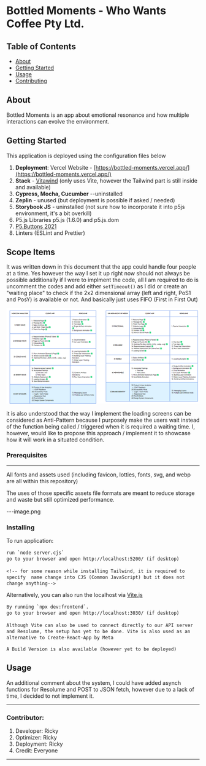 # Bottled Moments - Who Wants Coffee Pty Ltd.

## Table of Contents

- [About](#about)
- [Getting Started](#getting_started)
- [Usage](#usage)
- [Contributing](../CONTRIBUTING.md)

## About <a name = "about"></a>

Bottled Moments is an app about emotional resonance and how multiple interactions can evolve the environment.

## Getting Started <a name = "getting_started"></a>

This application is deployed using the configuration files below

1. **Deployment**: Vercel Website - [https://bottled-moments.vercel.app/](https://bottled-moments.vercel.app/)
2. **Stack** - [Vitawind](https://vitawind.vercel.app/) (only uses Vite, however the Tailwind part is still inside and available)
3. **Cypress, Mocha, Cucumber** --uninstalled
4. **Zeplin** - unused (but deployment is possible if asked / needed)
5. **Storybook JS** - uninstalled (not sure how to incorporate it into p5js environment, it's a bit overkill)
6. P5.js Libraries p5.js (1.6.0) and p5.js.dom
7. [P5.Buttons 2021](https://github.com/koerismo/p5.buttons)
8. Linters (ESLint and Prettier)

## Scope Items

It was written down in this document that the app could handle four people at a time. Yes however the way I set it up right now should not always be possible additionally if I were to implment the code, all I am required to do is uncomment the codes and add either `setTimeout()` as I did or create an "waiting place" to check if the 2x2 dimensional array (left and right, PoS1 and PosY) is available or not. And basically just uses FIFO (First in First Out)

![MosCow Image](./MoSCoW.png)

it is also understood that the way I implement the loading screens can be considered as Anti-Pattern because I purposely make the users wait instead of the function being called / triggered when it is required a waiting time. I, however, would like to propose this approach / implement it to showcase how it will work in a situated condition.

### Prerequisites

---

All fonts and assets used (including favicon, lotties, fonts, svg, and webp are all within this repository)

The uses of those specific assets file formats are meant to reduce storage and waste but still optimized performance.

---image.png

### Installing

To run application:

```
run `node server.cjs`
go to your browser and open http://localhost:5200/ (if desktop)

<!-- for some reason while installing Tailwind, it is required to specify  name change into CJS (Common JavaScript) but it does not change anything-->
```

Alternatively, you can also run the localhost via [Vite.js](https://vitejs.dev/)

```
By running `npx dev:frontend`.
go to your browser and open http://localhost:3030/ (if desktop)

Although Vite can also be used to connect directly to our API server and Resolume, the setup has yet to be done. Vite is also used as an alternative to Create-React-App by Meta
```

```
A Build Version is also available (however yet to be deployed)
```

## Usage <a name = "usage"></a>

An additional comment about the system, I could have added asynch functions for Resolume and POST to JSON fetch, however due to a lack of time, I decided to not implement it.

---

### Contributor:

1. Developer: Ricky
2. Optimizer: Ricky
3. Deployment: Ricky
4. Credit: Everyone

---
